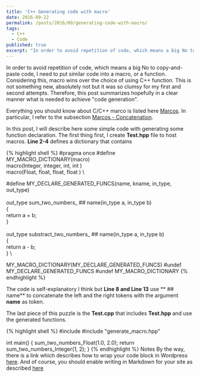 ```yaml
---
title: 'C++ Generating code with macro'
date: 2016-09-22
permalink: /posts/2016/09/generating-code-with-macro/
tags:
  - C++
  - Code
published: true
excerpt: "In order to avoid repetition of code, which means a big No to copy-and-paste code, I need to put similar code into a macro, or a function. Considering this, macro wins over the choice of using C++ function."
---
```

In order to avoid repetition of code, which means a big No to copy-and-paste code, I need to put similar code into a macro, or a function. Considering this, macro wins over the choice of using C++ function. This is not something new, absolutely not but it was so clumsy for my first and second attempts. Therefore, this post summarizes hopefully in a clear manner what is needed to achieve "code generation".

Everything you should know about C/C++ marco is listed here <a href="https://gcc.gnu.org/onlinedocs/cpp/Macros.html#Macros" title="Marcos">Marcos</a>. In particular, I refer to the subsection <a href="https://gcc.gnu.org/onlinedocs/cpp/Concatenation.html#Concatenation" title="Marcos - Concatenation">Marcos - Concatenation</a>.

In this post, I will describe here some simple code with generating some function declaration.  The first thing first, I create <strong>Test.hpp</strong> file to host macros. <strong>Line 2-4</strong> defines a dictionary that contains

{% highlight shell %}
#pragma once
#define MY_MACRO_DICTIONARY(macro) \
	macro(Integer, integer, int, int ) \
	macro(Float, float, float, float ) \

#define MY_DECLARE_GENERATED_FUNCS(name, kname, in_type, out_type) \
	\
	 out_type sum_two_numbers_ ## name(in_type a, in_type b) \
	{ \
		return a + b; \
	} \
	\
   out_type substract_two_numbers_ ## name(in_type a, in_type b) \
	{ \
		return a - b; \
	} \

 MY_MACRO_DICTIONARY(MY_DECLARE_GENERATED_FUNCS)
#undef MY_DECLARE_GENERATED_FUNCS
#undef MY_MACRO_DICTIONARY
{% endhighlight %}

The code is self-explanatory I think but <strong>Line 8 and Line 13</strong> use ** ## name** to concatenate the left and the right tokens with the argument <strong>name</strong> as token.

The last piece of this puzzle is the <strong>Test.cpp</strong> that includes <strong>Test.hpp</strong> and use the generated functions.

{% highlight shell %}
#include <iostream>
#include &quot;generate_macro.hpp&quot;

int main()
{
	sum_two_numbers_Float(1.0, 2.0);
	return sum_two_numbers_Integer(1, 2);
}
{% endhighlight %}
Notes
By the way, there is a link which describes how to wrap your code block in Wordpress <a href="https://en.support.wordpress.com/code/posting-source-code/">here</a>.  And of course, you should enable writing in Markdown for your site as described <a href="https://en.support.wordpress.com/markdown/">here</a>